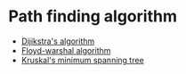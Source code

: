 # Path finding algorithm
* [Dijikstra's algorithm](https://github.com/vacu9708/Algorithm/tree/main/Path%20finding%20algorithm/Dijkstra's%20algorithm)
* [Floyd-warshal algorithm](https://github.com/vacu9708/Algorithm/tree/main/Path%20finding%20algorithm/Floyd-warshall%20algorithm)
* [Kruskal's minimum spanning tree](https://github.com/vacu9708/Algorithm/tree/main/Path%20finding%20algorithm/Kruskal's%20minimum%20spanning%20tree)

